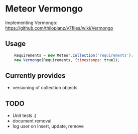 # Meteor Vermongo


Implementing Vermongo:
https://github.com/thiloplanz/v7files/wiki/Vermongo


## Usage

```javascript
    Requirements = new Meteor.Collection('requirements');
    new Vermongo(Requirements, {timestamps: true});
```

## Currently provides

* versioning of collection objects


## TODO

* Unit tests :)
* document removal
* log user on insert, update, remove

